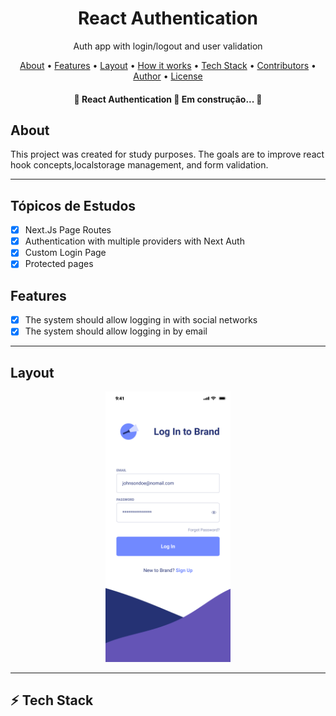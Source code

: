 
<h1 align="center">React Authentication</h1>

<p align="center">Auth app with login/logout and user validation</p>

<p align="center">
 <a href="#about">About</a> •
 <a href="#features">Features</a> •
 <a href="#layout">Layout</a> • 
 <a href="#how-it-works">How it works</a> • 
 <a href="#tech-stack">Tech Stack</a> • 
 <a href="#contributors">Contributors</a> • 
 <a href="#author">Author</a> • 
 <a href="#user-content-license">License</a>
</p>

<h4 align="center"> 
	🚧  React Authentication 🚀 Em construção...  🚧
</h4>

## About

This project was created for study purposes. The goals are to improve react hook concepts,localstorage management, and form validation.

---

## Tópicos de Estudos

- [x]  Next.Js Page Routes
- [x]  Authentication with multiple providers with Next Auth
- [x]  Custom Login Page
- [x]  Protected pages

## Features
- [x]  The system should allow logging in with social networks
- [x]  The system should allow logging in by email

---

## Layout

<p align="center">
  <img alt="Ecoleta" title="#Ecoleta" src="./assets/mobile_login.png" width="200px">
</p>

---

## :zap: **Tech Stack**